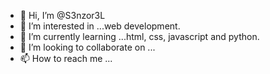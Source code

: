 - 👋 Hi, I’m @S3nzor3L
- 👀 I’m interested in ...web development.
- 🌱 I’m currently learning ...html, css, javascript and python.
- 💞️ I’m looking to collaborate on ...
- 📫 How to reach me ...

<!---
S3nzor3L/S3nzor3L is a ✨ special ✨ repository because its `README.md` (this file) appears on your GitHub profile.
You can click the Preview link to take a look at your changes.
--->
